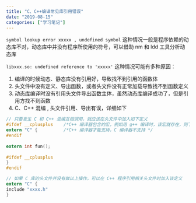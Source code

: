 ```yaml
---
title: "C、C++编译常见库引用错误"
date: "2019-08-15"
categories: ["学习笔记"]
---
```



`symbol lookup error xxxxx , undefined symbol`
这种情况一般是程序依赖的动态库不对，动态库中并没有程序所使用的符号，可以借助 nm 和 ldd 工具分析动态库

`libxxx.so: undefined reference to 'xxxxx'`
这种情况可能有多种原因：
1. 编译的时候动态、静态库没有引用好，导致找不到引用的函数体
2. 头文件中没有定义、导出函数，或者头文件没有正常加载导致找不到函数定义
3. 动态库编译时没有引用头文件导出函数主体，虽然动态库编译成功了，但是引用方找不到函数
4. C、C++ 混编 , 头文件引用、导出有误，详细如下

``` C
// 只要发生 C 和 C++ 混编互相调用，就应该在头文件中加入如下定义
#ifdef __cplusplus    /*C++ 编译器包含的宏，例如用 g++ 编译时，该宏就存在，则下面的语句 extern "C" 才会被执行 */
extern "C" {          /*C++ 编译器才能支持，C 编译器不支持 */
#endif
 
extern int fun();
 
#ifdef __cplusplus
}
#endif

// 如果 C 库的头文件并没有做以上操作，可以在 C++ 程序引用相关头文件时加入该定义
extern "C" {
include "xxxx.h"
}
```
